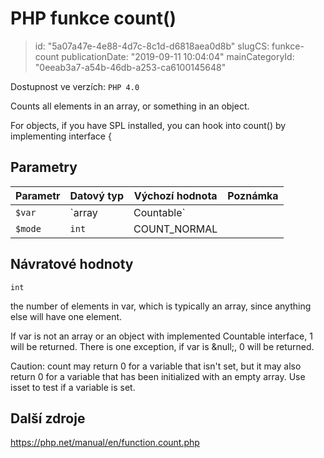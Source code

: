 PHP funkce count()
================================

> id: "5a07a47e-4e88-4d7c-8c1d-d6818aea0d8b"
> slugCS: funkce-count
> publicationDate: "2019-09-11 10:04:04"
> mainCategoryId: "0eeab3a7-a54b-46db-a253-ca6100145648"

Dostupnost ve verzích: `PHP 4.0`

Counts all elements in an array, or something in an object.
<p>For objects, if you have SPL installed, you can hook into count() by implementing interface {

Parametry
--------------

| Parametr | Datový typ | Výchozí hodnota | Poznámka |
|-----|-----|-----|-----|
| `$var` | `array|Countable` |  |  |
| `$mode` | `int` | COUNT_NORMAL |  |


Návratové hodnoty
----------------

`int`

the number of elements in var, which is
typically an array, since anything else will have one
element.
</p>
<p>
If var is not an array or an object with
implemented Countable interface,
1 will be returned.
There is one exception, if var is &null;,
0 will be returned.
</p>
<p>
Caution: count may return 0 for a variable that isn't set,
but it may also return 0 for a variable that has been initialized with an
empty array. Use isset to test if a variable is set.

Další zdroje
------------

https://php.net/manual/en/function.count.php
